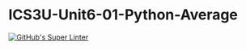 # ICS3U-Unit6-01-Python-Average

[![GitHub's Super Linter](https://github.com/liam-fletcher1/ICS3U-Unit6-01-Python-Average/workflows/GitHub's%20Super%20Linter/badge.svg)](https://github.com/liam-fletcher1/ICS3U-Unit6-01-Python-Average/actions)
